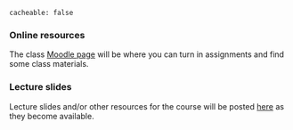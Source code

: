 ```
cacheable: false
```

### Online resources

The class [Moodle page](https://moodle.pugetsound.edu/moodle/course/view.php?id=10218) will be where you can turn in assignments and find some class materials.

### Lecture slides

Lecture slides and/or other resources for the course will be posted  [here](http://mathcs.pugetsound.edu/~tmullen/slides/s16ics/) as they become available.
